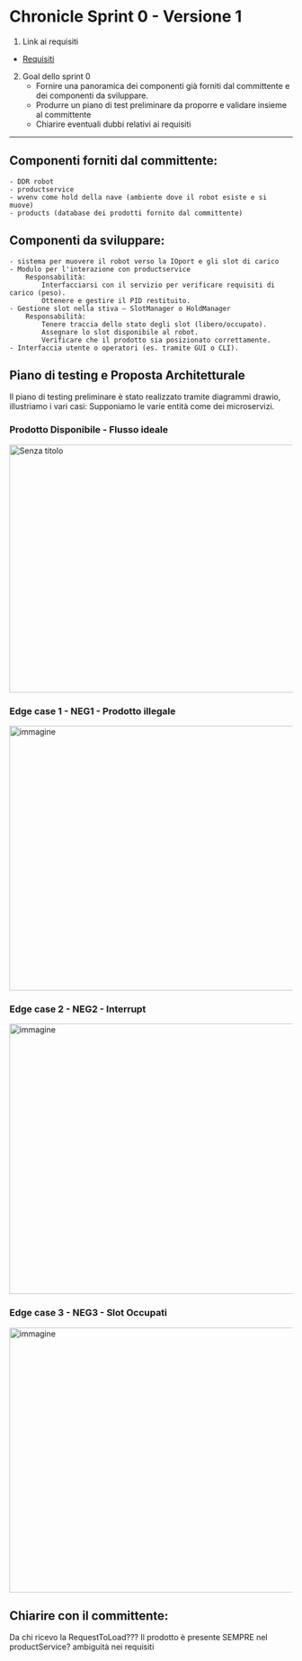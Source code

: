 # Chronicle Sprint 0 - Versione 1

1. Link ai requisiti
* [Requisiti](TemaFinale25.html)

  
2. Goal dello sprint 0
    - Fornire una panoramica dei componenti già forniti dal committente e dei componenti da sviluppare. 
    - Produrre un piano di test preliminare da proporre e validare insieme al committente 
    - Chiarire eventuali dubbi relativi ai requisiti

________________________________________________________________________________________________________________


## Componenti forniti dal committente:

    - DDR robot
    - productservice
    - wvenv come hold della nave (ambiente dove il robot esiste e si muove)
    - products (database dei prodotti fornito dal committente)
    
## Componenti da sviluppare:

    - sistema per muovere il robot verso la IOport e gli slot di carico
    - Modulo per l'interazione con productservice
        Responsabilità:
            Interfacciarsi con il servizio per verificare requisiti di carico (peso).
            Ottenere e gestire il PID restituito.
    - Gestione slot nella stiva – SlotManager o HoldManager
        Responsabilità:
            Tenere traccia dello stato degli slot (libero/occupato).
            Assegnare lo slot disponibile al robot.
            Verificare che il prodotto sia posizionato correttamente.
    - Interfaccia utente o operatori (es. tramite GUI o CLI).

## Piano di testing e Proposta Architetturale
Il piano di testing preliminare è stato realizzato tramite diagrammi drawio, illustriamo i vari casi:
Supponiamo le varie entità come dei microservizi.
### Prodotto Disponibile - Flusso ideale
<img width="741" height="441" alt="Senza titolo" src="https://github.com/user-attachments/assets/7b771765-9988-483a-b5d9-eb24532135fc" />

### Edge case 1 - NEG1 - Prodotto illegale 
<img width="721" height="471" alt="immagine" src="https://github.com/user-attachments/assets/6f695aac-0242-40c1-9f4c-f21021639ee3" />

### Edge case 2 - NEG2 - Interrupt
<img width="811" height="481" alt="immagine" src="https://github.com/user-attachments/assets/970aed2f-2a57-4a97-8a12-dbce2bff214c" />

### Edge case 3 - NEG3 - Slot Occupati
<img width="731" height="471" alt="immagine" src="https://github.com/user-attachments/assets/abbc4fab-6680-4d1a-8434-bb3cbd19afa8" />


## Chiarire con il committente:

Da chi ricevo la RequestToLoad???
Il prodotto è presente SEMPRE nel productService? ambiguità nei requisiti

